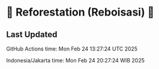 
# 🌳 Reforestation (Reboisasi) 🌲

## Last Updated

GitHub Actions time: Mon Feb 24 13:27:24 UTC 2025

Indonesia/Jakarta time: Mon Feb 24 20:27:24 WIB 2025
